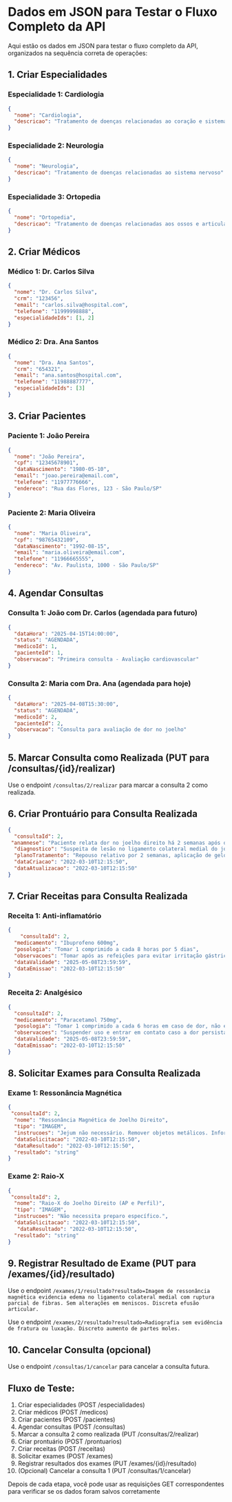 # Dados em JSON para Testar o Fluxo Completo da API

Aqui estão os dados em JSON para testar o fluxo completo da API, organizados na sequência correta de operações:

## 1. Criar Especialidades

### Especialidade 1: Cardiologia
```json
{
  "nome": "Cardiologia",
  "descricao": "Tratamento de doenças relacionadas ao coração e sistema circulatório"
}
```

### Especialidade 2: Neurologia
```json
{
  "nome": "Neurologia",
  "descricao": "Tratamento de doenças relacionadas ao sistema nervoso"
}
```

### Especialidade 3: Ortopedia
```json
{
  "nome": "Ortopedia",
  "descricao": "Tratamento de doenças relacionadas aos ossos e articulações"
}
```

## 2. Criar Médicos

### Médico 1: Dr. Carlos Silva
```json
{
  "nome": "Dr. Carlos Silva",
  "crm": "123456",
  "email": "carlos.silva@hospital.com",
  "telefone": "11999998888",
  "especialidadeIds": [1, 2]
}
```

### Médico 2: Dra. Ana Santos
```json
{
  "nome": "Dra. Ana Santos",
  "crm": "654321",
  "email": "ana.santos@hospital.com",
  "telefone": "11988887777",
  "especialidadeIds": [3]
}
```

## 3. Criar Pacientes

### Paciente 1: João Pereira
```json
{
  "nome": "João Pereira",
  "cpf": "12345678901",
  "dataNascimento": "1980-05-10",
  "email": "joao.pereira@email.com",
  "telefone": "11977776666",
  "endereco": "Rua das Flores, 123 - São Paulo/SP"
}
```

### Paciente 2: Maria Oliveira
```json
{
  "nome": "Maria Oliveira",
  "cpf": "98765432109",
  "dataNascimento": "1992-08-15",
  "email": "maria.oliveira@email.com",
  "telefone": "11966665555",
  "endereco": "Av. Paulista, 1000 - São Paulo/SP"
}
```

## 4. Agendar Consultas

### Consulta 1: João com Dr. Carlos (agendada para futuro)
```json
{
  "dataHora": "2025-04-15T14:00:00",
  "status": "AGENDADA",
  "medicoId": 1,
  "pacienteId": 1,
  "observacao": "Primeira consulta - Avaliação cardiovascular"
}
```

### Consulta 2: Maria com Dra. Ana (agendada para hoje)
```json
{
  "dataHora": "2025-04-08T15:30:00",
  "status": "AGENDADA",
  "medicoId": 2,
  "pacienteId": 2,
  "observacao": "Consulta para avaliação de dor no joelho"
}
```

## 5. Marcar Consulta como Realizada (PUT para /consultas/{id}/realizar)

Use o endpoint `/consultas/2/realizar` para marcar a consulta 2 como realizada.

## 6. Criar Prontuário para Consulta Realizada

```json
{
  "consultaId": 2,
 "anamnese": "Paciente relata dor no joelho direito há 2 semanas após queda durante atividade esportiva. Refere dor ao caminhar e dificuldade para flexionar o joelho.",
  "diagnostico": "Suspeita de lesão no ligamento colateral medial do joelho direito",
  "planoTratamento": "Repouso relativo por 2 semanas, aplicação de gelo local, anti-inflamatórios não esteroidais e encaminhamento para fisioterapia",
  "dataCriacao": "2022-03-10T12:15:50",
  "dataAtualizacao": "2022-03-10T12:15:50"
}
```

## 7. Criar Receitas para Consulta Realizada

### Receita 1: Anti-inflamatório
```json
{
    "consultaId": 2,
  "medicamento": "Ibuprofeno 600mg",
  "posologia": "Tomar 1 comprimido a cada 8 horas por 5 dias",
  "observacoes": "Tomar após as refeições para evitar irritação gástrica",
  "dataValidade": "2025-05-08T23:59:59",
  "dataEmissao": "2022-03-10T12:15:50"
}
```

### Receita 2: Analgésico
```json
{
  "consultaId": 2,
  "medicamento": "Paracetamol 750mg",
  "posologia": "Tomar 1 comprimido a cada 6 horas em caso de dor, não excedendo 4 comprimidos por dia",
  "observacoes": "Suspender uso e entrar em contato caso a dor persista por mais de 3 dias",
  "dataValidade": "2025-05-08T23:59:59",
  "dataEmissao": "2022-03-10T12:15:50"
}
```

## 8. Solicitar Exames para Consulta Realizada

### Exame 1: Ressonância Magnética
```json
{
 "consultaId": 2,
  "nome": "Ressonância Magnética de Joelho Direito",
  "tipo": "IMAGEM",
  "instrucoes": "Jejum não necessário. Remover objetos metálicos. Informar uso de implantes ou marcapassos.",
  "dataSolicitacao": "2022-03-10T12:15:50",
  "dataResultado": "2022-03-10T12:15:50",
  "resultado": "string"
}
```

### Exame 2: Raio-X
```json
{
 "consultaId": 2,
  "nome": "Raio-X do Joelho Direito (AP e Perfil)",
  "tipo": "IMAGEM",
  "instrucoes": "Não necessita preparo específico.",
  "dataSolicitacao": "2022-03-10T12:15:50",
   "dataResultado": "2022-03-10T12:15:50",
  "resultado": "string"
}
```

## 9. Registrar Resultado de Exame (PUT para /exames/{id}/resultado)

Use o endpoint `/exames/1/resultado?resultado=Imagem de ressonância magnética evidencia edema no ligamento colateral medial com ruptura parcial de fibras. Sem alterações em meniscos. Discreta efusão articular.`

Use o endpoint `/exames/2/resultado?resultado=Radiografia sem evidência de fratura ou luxação. Discreto aumento de partes moles.`

## 10. Cancelar Consulta (opcional)

Use o endpoint `/consultas/1/cancelar` para cancelar a consulta futura.

## Fluxo de Teste:

1. Criar especialidades (POST /especialidades)
2. Criar médicos (POST /medicos)
3. Criar pacientes (POST /pacientes)
4. Agendar consultas (POST /consultas)
5. Marcar a consulta 2 como realizada (PUT /consultas/2/realizar)
6. Criar prontuário (POST /prontuarios)
7. Criar receitas (POST /receitas)
8. Solicitar exames (POST /exames)
9. Registrar resultados dos exames (PUT /exames/{id}/resultado)
10. (Opcional) Cancelar a consulta 1 (PUT /consultas/1/cancelar)

Depois de cada etapa, você pode usar as requisições GET correspondentes para verificar se os dados foram salvos corretamente